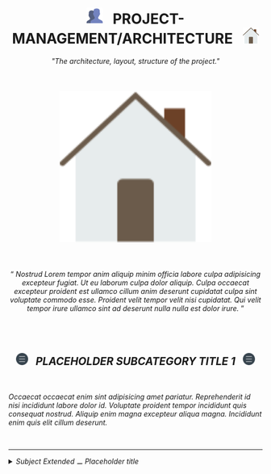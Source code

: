 <h1 class="hero__subject--architecture-layout" align="center">
  <img src="../../../../assets/media/icons/vendors/flat__users.svg" width="32px" /> &nbsp;
  <b>PROJECT-MANAGEMENT/ARCHITECTURE</b> &nbsp;
  <img src="../../../../assets/media/icons/vendors/flat__home.svg" width="32px" />
</h1>

<div class="hero__main--architecture-layout" align="center">
  <i>
  "The architecture, layout, structure of the project."
  </i>
  <br />
  <br />
  <br />
  <br />
  <img
  src="../../../../assets/media/icons/vendors/flat__home.svg"
  alt="placeholder main hero image"
  width="300px"
  />
  <br />
  <br />
  <br />
  <br />
  <q>
    <i>
    Nostrud Lorem tempor anim aliquip minim officia labore culpa adipisicing excepteur fugiat. Ut eu laborum culpa dolor aliquip. Culpa occaecat excepteur proident est ullamco cillum anim deserunt cupidatat culpa sint voluptate commodo esse. Proident velit tempor velit nisi cupidatat. Qui velit tempor irure ullamco sint ad deserunt nulla nulla est dolor irure.
    <i/>
  </q>
</div>

<br/>
<br/>
<br/>
<h2 class="heading__subcat-title--architecture-layout---v01" align="center">
  <img src="../../../../assets/media/icons/vendors/flat__menu.svg" width="24px" /> &nbsp;
  <b>PLACEHOLDER SUBCATEGORY TITLE 1</b> &nbsp;
  <img src="../../../../assets/media/icons/vendors/flat__menu.svg" width="24px" />
</h2>
<br/>

Occaecat occaecat enim sint adipisicing amet pariatur. Reprehenderit id nisi incididunt labore dolor id. Voluptate proident tempor incididunt quis consequat nostrud. Aliquip enim magna excepteur aliqua magna. Incididunt enim quis elit cillum deserunt.

<br/>

---

<details>
  <summary><i>Subject Extended ⚊ Placeholder title</i></summary>

---

<br/>

Occaecat occaecat enim sint adipisicing amet pariatur. Reprehenderit id nisi incididunt labore dolor id. Voluptate proident tempor incididunt quis consequat nostrud. Aliquip enim magna excepteur aliqua magna. Incididunt enim quis elit cillum deserunt.

<br/>

</details>
